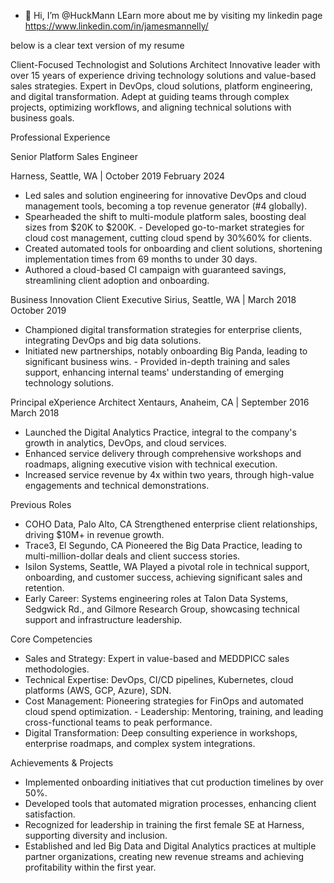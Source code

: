 - 👋 Hi, I’m @HuckMann
LEarn more about me by visiting my linkedin page https://www.linkedin.com/in/jamesmannelly/

below is a clear text version of my resume

Client-Focused Technologist and Solutions Architect
Innovative leader with over 15 years of experience driving technology solutions and value-based
sales strategies. Expert in DevOps, cloud solutions, platform engineering, and digital transformation. Adept at guiding teams through complex projects, optimizing workflows, and aligning technical solutions with business goals.

Professional Experience

Senior Platform Sales Engineer

Harness, Seattle, WA | October 2019  February 2024
- Led sales and solution engineering for innovative DevOps and cloud management tools, becoming a top revenue generator (#4 globally).
- Spearheaded the shift to multi-module platform sales, boosting deal sizes from $20K to $200K. - Developed go-to-market strategies for cloud cost management, cutting cloud spend by 30%60% for clients.
- Created automated tools for onboarding and client solutions, shortening implementation times from 69 months to under 30 days.
- Authored a cloud-based CI campaign with guaranteed savings, streamlining client adoption and onboarding.

Business Innovation Client Executive
Sirius, Seattle, WA | March 2018  October 2019
- Championed digital transformation strategies for enterprise clients, integrating DevOps and big data solutions.
- Initiated new partnerships, notably onboarding Big Panda, leading to significant business wins. - Provided in-depth training and sales support, enhancing internal teams' understanding of emerging technology solutions.

Principal eXperience Architect
Xentaurs, Anaheim, CA | September 2016  March 2018
- Launched the Digital Analytics Practice, integral to the company's growth in analytics, DevOps, and cloud services.
- Enhanced service delivery through comprehensive workshops and roadmaps, aligning executive vision with technical execution.
- Increased service revenue by 4x within two years, through high-value engagements and technical demonstrations.

Previous Roles

- COHO Data, Palo Alto, CA  Strengthened enterprise client relationships, driving $10M+ in revenue growth.
- Trace3, El Segundo, CA  Pioneered the Big Data Practice, leading to multi-million-dollar deals and client success stories.
- Isilon Systems, Seattle, WA  Played a pivotal role in technical support, onboarding, and customer success, achieving significant sales and retention.
- Early Career: Systems engineering roles at Talon Data Systems, Sedgwick Rd., and Gilmore Research Group, showcasing technical support and infrastructure leadership.

Core Competencies
- Sales and Strategy: Expert in value-based and MEDDPICC sales methodologies.
- Technical Expertise: DevOps, CI/CD pipelines, Kubernetes, cloud platforms (AWS, GCP, Azure), SDN.
- Cost Management: Pioneering strategies for FinOps and automated cloud spend optimization. - Leadership: Mentoring, training, and leading cross-functional teams to peak performance.
- Digital Transformation: Deep consulting experience in workshops, enterprise roadmaps, and complex system integrations.

Achievements & Projects
- Implemented onboarding initiatives that cut production timelines by over 50%.
- Developed tools that automated migration processes, enhancing client satisfaction.
- Recognized for leadership in training the first female SE at Harness, supporting diversity and inclusion.
- Established and led Big Data and Digital Analytics practices at multiple partner organizations, creating new revenue streams and achieving profitability within the first year.  

<!---
HuckMann/HuckMann is a ✨ special ✨ repository because its `README.md` (this file) appears on your GitHub profile.
You can click the Preview link to take a look at your changes.
--->
